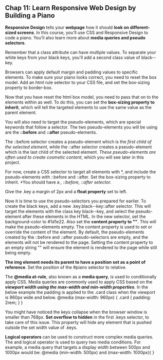 ## Chap 11: Learn Responsive Web Design by Building a Piano

**Responsive Design** tells your **webpage** how it should **look on different-sized screens**.
In this course, you'll use CSS and Responsive Design to code a piano. You'll also learn more about **media queries and pseudo selectors**.

Remember that a class attribute can have multiple values. To separate your white keys from your black keys, you'll add a second class value of black--key. 

Browsers can apply default margin and padding values to specific elements. To make sure your piano looks correct, you need to reset the box model.
Add an html rule selector to your CSS file, and set the box-sizing property to border-box.

Now that you have reset the html box model, you need to pass that on to the elements within as well. To do this, you can set the **box-sizing property to inherit**, which will tell the targeted elements to use the same value as the parent element.

You will also need to target the pseudo-elements, which are special keywords that follow a selector. The two pseudo-elements you will be using are the **::before** and **::after** pseudo-elements.

The ::before selector creates a pseudo-element which is the *first child of the selected element*, while the ::after selector creates a pseudo-element which is the last child of the selected element. *These pseudo-elements are often used to create cosmetic content*, which you will see later in this project.

For now, create a CSS selector to target all elements with *, and include the pseudo-elements with ::before and ::after. Set the box-sizing property to inherit.
*You should have a *, ::before, ::after selector.*

Give the .key a margin of 2px and a **float property** set to left.

Now it is time to use the pseudo-selectors you prepared for earlier. To create the black keys, add a new .key.black--key::after selector. This will target the elements with the class key black--key, and select the pseudo-element after these elements in the HTML.
In the new selector, set the background-color to #1d1e22. Also set the **content property to ""**. This will make the pseudo-elements empty.
The content property is used to set or override the content of the element. By default, the pseudo-elements created by the ::before and ::after pseudo-selectors are empty, and the elements will not be rendered to the page. Setting the content property to an empty string "" will ensure the element is rendered to the page while still being empty.

**The img element needs its parent to have a position set as a point of reference**. Set the position of the #piano selector to relative.

The **@media at-rule**, also known as a **media query**, is used to conditionally apply CSS. Media queries are commonly used to apply CSS based on the ***viewport width using the max-width and min-width properties***.
In the below example the padding is applied to the .card class when the viewport is 960px wide and below.
@media (max-width: 960px) {
  .card {
    padding: 2rem;
  }
}

You might have noticed the keys collapse when the browser window is smaller than 768px. **Set overflow to hidden** in the first .keys selector, to take care of this issue. This property will hide any element that is pushed outside the set width value of .keys.

**Logical operators** can be used to construct more complex media queries. The and logical operator is used to query two media conditions.
For example, a media query that targets a display width between 500px and 1000px would be:
@media (min-width: 500px) and (max-width: 1000px){
}







